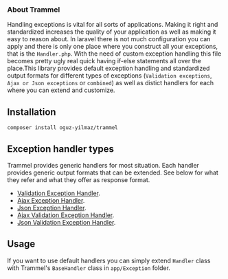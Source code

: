 ### About Trammel 

Handling exceptions is vital for all sorts of applications. 
Making it right and standardized increases the quality of your application 
as well as making it easy to reason about. In laravel there is not much 
configuration you can apply and there is only one place where you construct 
all your exceptions, that is the `Handler.php`. With the need of custom exception handling
this file becomes pretty ugly real quick having if-else statements all over the place.This 
library provides default exception handling and standardized output formats for different
types of exceptions (`Validation exceptions`, `Ajax or Json exceptions` or `combined`) as well as
distict handlers for each where you can extend and customize.

## Installation  
`composer install oguz-yilmaz/trammel`

## Exception handler types

Trammel provides generic handlers for most situation. Each handler provides generic 
output formats that can be extended. See below for what they refer and what they offer as response
format.

- [Validation Exception Handler](docs/handlers/validation.md).
- [Ajax Exception Handler](docs/handlers/ajax.md).
- [Json Exception Handler](docs/handlers/json.md).
- [Ajax Validation Exception Handler](docs/handlers/ajax-validation.md).
- [Json Validation Exception Handler](docs/handlers/json-validation.md).

## Usage  

If you want to use default handlers you can simply extend `Handler` class with 
Trammel's `BaseHandler` class in `app/Exception` folder.  

